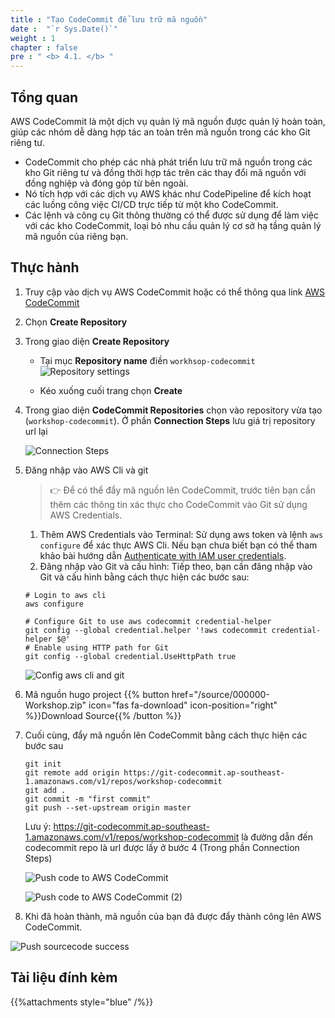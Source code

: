 ```yaml
---
title : "Tạo CodeCommit để lưu trữ mã nguồn"
date :  "`r Sys.Date()`" 
weight : 1
chapter : false
pre : " <b> 4.1. </b> "
---
```

## Tổng quan

AWS CodeCommit là một dịch vụ quản lý mã nguồn được quản lý hoàn toàn, giúp các nhóm dễ dàng hợp tác an toàn trên mã nguồn trong các kho Git riêng tư.
- CodeCommit cho phép các nhà phát triển lưu trữ mã nguồn trong các kho Git riêng tư và đồng thời hợp tác trên các thay đổi mã nguồn với đồng nghiệp và đóng góp từ bên ngoài.
- Nó tích hợp với các dịch vụ AWS khác như CodePipeline để kích hoạt các luồng công việc CI/CD trực tiếp từ một kho CodeCommit.
- Các lệnh và công cụ Git thông thường có thể được sử dụng để làm việc với các kho CodeCommit, loại bỏ nhu cầu quản lý cơ sở hạ tầng quản lý mã nguồn của riêng bạn.

## Thực hành

1. Truy cập vào dịch vụ AWS CodeCommit hoặc có thể thông qua link [AWS CodeCommit](https://console.aws.amazon.com/codesuite/codecommit/repositories)

1. Chọn **Create Repository**

1. Trong giao diện **Create Repository** 
   
    - Tại mục **Repository name** điền `workhsop-codecommit`
    ![Repository settings](/fcj-workshop1/images/4-cicd/4.1-codecommit/4.1.1-create.png)

    - Kéo xuống cuối trang chọn **Create**

1. Trong giao diện **CodeCommit Repositories** chọn vào repository vừa tạo (`workshop-codecommit`). Ở phần **Connection Steps** lưu giá trị repository url lại

    ![Connection Steps](/fcj-workshop1/images/4-cicd/4.1-codecommit/4.1.2-connection.png)

1. Đăng nhập vào AWS Cli và git
   
    > 👉 Để có thể đẩy mã nguồn lên CodeCommit, trước tiên bạn cần thêm các thông tin xác thực cho CodeCommit vào Git sử dụng AWS Credentials.
    
    1. Thêm AWS Credentials vào Terminal: Sử dụng aws token và lệnh `aws configure` để xác thực AWS Cli. Nếu bạn chưa biết bạn có thể tham khảo bài hướng dẫn [Authenticate with IAM user credentials](https://docs.aws.amazon.com/cli/latest/userguide/cli-authentication-user.html).
   2. Đăng nhập vào Git và cấu hình: Tiếp theo, bạn cần đăng nhập vào Git và cấu hình bằng cách thực hiện các bước sau:

    ```shell
    # Login to aws cli
    aws configure

    # Configure Git to use aws codecommit credential-helper
    git config --global credential.helper '!aws codecommit credential-helper $@'
    # Enable using HTTP path for Git
    git config --global credential.UseHttpPath true
    ```
    ![Config aws cli and git](/fcj-workshop1/images/4-cicd/4.1-codecommit/4.1.3-cli-config.png)

1. Mã nguồn hugo project {{% button href="/source/000000-Workshop.zip" icon="fas fa-download" icon-position="right" %}}Download Source{{% /button %}}

1. Cuối cùng, đẩy mã nguồn lên CodeCommit bằng cách thực hiện các bước sau

    ```shell
    git init
    git remote add origin https://git-codecommit.ap-southeast-1.amazonaws.com/v1/repos/workshop-codecommit
    git add .
    git commit -m "first commit"
    git push --set-upstream origin master
    ```

    Lưu ý: https://git-codecommit.ap-southeast-1.amazonaws.com/v1/repos/workshop-codecommit là đường dẫn đến codecommit repo là url được lấy ở bước 4 (Trong phần Connection Steps)
  
    ![Push code to AWS CodeCommit](/fcj-workshop1/images/4-cicd/4.1-codecommit/4.1.4-git-commit.png)
  
    ![Push code to AWS CodeCommit (2)](/fcj-workshop1/images/4-cicd/4.1-codecommit/4.1.5-git-commit.png)

1. Khi đã hoàn thành, mã nguồn của bạn đã được đẩy thành công lên AWS CodeCommit.

![Push sourcecode success](/fcj-workshop1/images/4-cicd/4.1-codecommit/4.1.6-commit-success.png)

## Tài liệu đính kèm

{{%attachments style="blue" /%}}